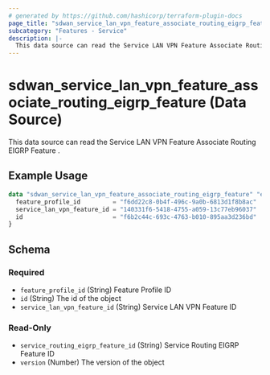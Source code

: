 ```yaml
---
# generated by https://github.com/hashicorp/terraform-plugin-docs
page_title: "sdwan_service_lan_vpn_feature_associate_routing_eigrp_feature Data Source - terraform-provider-sdwan"
subcategory: "Features - Service"
description: |-
  This data source can read the Service LAN VPN Feature Associate Routing EIGRP Feature .
---
```


# sdwan_service_lan_vpn_feature_associate_routing_eigrp_feature (Data Source)

This data source can read the Service LAN VPN Feature Associate Routing EIGRP Feature .

## Example Usage

```terraform
data "sdwan_service_lan_vpn_feature_associate_routing_eigrp_feature" "example" {
  feature_profile_id         = "f6dd22c8-0b4f-496c-9a0b-6813d1f8b8ac"
  service_lan_vpn_feature_id = "140331f6-5418-4755-a059-13c77eb96037"
  id                         = "f6b2c44c-693c-4763-b010-895aa3d236bd"
}
```

<!-- schema generated by tfplugindocs -->
## Schema

### Required

- `feature_profile_id` (String) Feature Profile ID
- `id` (String) The id of the object
- `service_lan_vpn_feature_id` (String) Service LAN VPN Feature ID

### Read-Only

- `service_routing_eigrp_feature_id` (String) Service Routing EIGRP Feature ID
- `version` (Number) The version of the object
